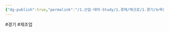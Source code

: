 ```yaml
---
{"dg-publish":true,"permalink":"/1.산업-테마-Study/1.경제/매크로/1.경기/뉴욕앰파이어트스테이트제조업지수/뉴욕앰파이어트스테이트제조업지수/","created":"2024-11-20T21:02:26.967+09:00","updated":"2025-06-03T20:07:19.628+09:00"}
---
```


#경기 #제조업 